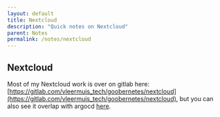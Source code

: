 ```yaml
---
layout: default
title: Nextcloud
description: "Quick notes on Nextcloud"
parent: Notes
permalink: /notes/nextcloud
---
```


## Nextcloud

Most of my Nextcloud work is over on gitlab here: [https://gitlab.com/vleermuis_tech/goobernetes/nextcloud](https://gitlab.com/vleermuis_tech/goobernetes/nextcloud), but you can also see it overlap with argocd [here](https://gitlab.com/vleermuis_tech/goobernetes/argocd/-/blob/main/templates/nextcloud.yaml).
